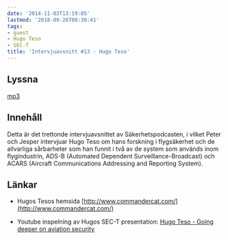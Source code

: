 ```yaml
---
date: '2014-11-03T13:19:05'
lastmod: '2018-09-26T08:30:41'
tags:
- guest
- Hugo Teso
- SEC-T
title: 'Intervjuavsnitt #13 - Hugo Teso'
---
```

## Lyssna

[mp3](http://traffic.libsyn.com/sakerhetspodcasten/Sec-t_Hugo_Teso_mixdown.mp3)

## Innehåll

Detta är det trettonde intervjuavsnittet av Säkerhetspodcasten, i vilket Peter och
Jesper intervjuar Hugo Teso om hans forskning i flygsäkerhet och de allvarliga sårbarheter
som han funnit i två av de system som används inom flygindustrin, ADS-B (Automated
Dependent Surveillance-Broadcast) och ACARS (Aircraft Communications Addressing and
Reporting System).

## Länkar

* Hugos Tesos hemsida [http://www.commandercat.com/](http://www.commandercat.com/)

* Youtube inspelning av Hugos SEC-T presentation: [Hugo Teso - Going deeper on aviation security](http://www.youtube.com/watch?v=LxGfv6mGXCs)




